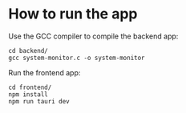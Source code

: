 # How to run the app

Use the GCC compiler to compile the backend app:
```
cd backend/
gcc system-monitor.c -o system-monitor
```

Run the frontend app:
```
cd frontend/
npm install
npm run tauri dev
```
